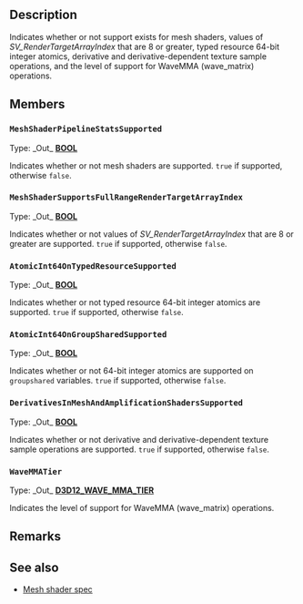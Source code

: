 ## Description

Indicates whether or not support exists for mesh shaders, values of *SV_RenderTargetArrayIndex* that are 8 or greater, typed resource 64-bit integer atomics, derivative and derivative-dependent texture sample operations, and the level of support for WaveMMA (wave_matrix) operations.

## Members

### `MeshShaderPipelineStatsSupported`

Type: \_Out\_ **[BOOL](https://learn.microsoft.com/windows/desktop/winprog/windows-data-types)**

Indicates whether or not mesh shaders are supported. `true` if supported, otherwise `false`.

### `MeshShaderSupportsFullRangeRenderTargetArrayIndex`

Type: \_Out\_ **[BOOL](https://learn.microsoft.com/windows/desktop/winprog/windows-data-types)**

Indicates whether or not values of *SV_RenderTargetArrayIndex* that are 8 or greater are supported. `true` if supported, otherwise `false`.

### `AtomicInt64OnTypedResourceSupported`

Type: \_Out\_ **[BOOL](https://learn.microsoft.com/windows/desktop/winprog/windows-data-types)**

Indicates whether or not typed resource 64-bit integer atomics are supported. `true` if supported, otherwise `false`.

### `AtomicInt64OnGroupSharedSupported`

Type: \_Out\_ **[BOOL](https://learn.microsoft.com/windows/desktop/winprog/windows-data-types)**

Indicates whether or not 64-bit integer atomics are supported on `groupshared` variables. `true` if supported, otherwise `false`.

### `DerivativesInMeshAndAmplificationShadersSupported`

Type: \_Out\_ **[BOOL](https://learn.microsoft.com/windows/desktop/winprog/windows-data-types)**

Indicates whether or not derivative and derivative-dependent texture sample operations are supported. `true` if supported, otherwise `false`.

### `WaveMMATier`

Type: \_Out\_ **[D3D12_WAVE_MMA_TIER](https://learn.microsoft.com/windows/win32/api/d3d12/ne-d3d12-d3d12_wave_mma_tier)**

Indicates the level of support for WaveMMA (wave_matrix) operations.

## Remarks

## See also

* [Mesh shader spec](https://microsoft.github.io/DirectX-Specs/d3d/MeshShader.html)